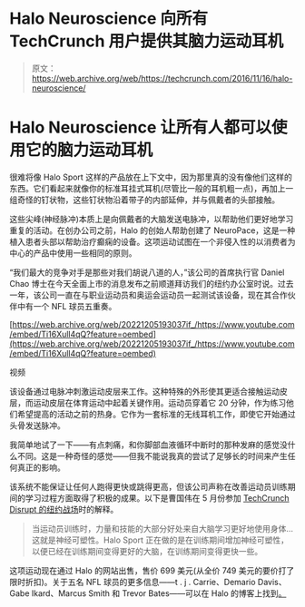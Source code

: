 # Halo Neuroscience 向所有 TechCrunch 用户提供其脑力运动耳机

> 原文：<https://web.archive.org/web/https://techcrunch.com/2016/11/16/halo-neuroscience/>

# Halo Neuroscience 让所有人都可以使用它的脑力运动耳机

很难将像 Halo Sport 这样的产品放在上下文中，因为那里真的没有像他们这样的东西。它们看起来就像你的标准耳挂式耳机(尽管比一般的耳机粗一点)，再加上一组奇怪的钉状物，这些钉状物沿着带子的内部延伸，并与佩戴者的头部接触。

这些尖峰(神经脉冲)本质上是向佩戴者的大脑发送电脉冲，以帮助他们更好地学习重复的活动。在创办公司之前，Halo 的创始人帮助创建了 NeuroPace，这是一种植入患者头部以帮助治疗癫痫的设备。这项运动试图在一个非侵入性的以消费者为中心的产品中使用一些相同的原则。

“我们最大的竞争对手是那些对我们胡说八道的人，”该公司的首席执行官 Daniel Chao 博士在今天全面上市的消息发布之前顺道拜访我们的纽约办公室时说。过去一年，该公司一直在与职业运动员和奥运会运动员一起测试该设备，现在其合作伙伴中有一个 NFL 球员五重奏。

[https://web.archive.org/web/20221205193037if_/https://www.youtube.com/embed/Ti16Xull4qQ?feature=oembed](https://web.archive.org/web/20221205193037if_/https://www.youtube.com/embed/Ti16Xull4qQ?feature=oembed)

视频

该设备通过电脉冲刺激运动皮层来工作。这种特殊的外形使其更适合接触运动皮层，而运动皮层在体育运动中起着关键作用。运动员穿着它 20 分钟，作为练习他们希望提高的活动之前的热身。它作为一套标准的无线耳机工作，即使它开始通过头骨发送脉冲。

我简单地试了一下——有点刺痛，和你脚部血液循环中断时的那种发麻的感觉没什么不同。这是一种奇怪的感觉——但我不能说我真的尝试了足够长的时间来产生任何真正的影响。

该系统不能保证让任何人跑得更快或跳得更高，但该公司声称在改善运动员训练期间的学习过程方面取得了积极的成果。以下是曹国伟在 5 月份参加 [TechCrunch Disrupt 的纽约战场](https://web.archive.org/web/20221205193037/https://beta.techcrunch.com/2016/05/09/halo-is-building-a-wearable-to-make-athletes-better-stronger-faster/)时的解释。

> 当运动员训练时，力量和技能的大部分好处来自大脑学习更好地使用身体…这就是神经可塑性。Halo Sport 正在做的是在训练期间增加神经可塑性，以便已经在训练期间变得更好的大脑，在训练期间变得更快一些。

这项运动现在通过 Halo 的网站出售，售价 699 美元(从全价 749 美元的要价打了限时折扣)。关于五名 NFL 球员的更多信息——t . j . Carrie、Demario Davis、Gabe Ikard、Marcus Smith 和 Trevor Bates——可以在 Halo 的博客上找到[。](https://web.archive.org/web/20221205193037/https://blog.haloneuro.com/halo-neuroscience-announces-public-availability-of-halo-sport-a05bc4011eda#.e8pxq5w7e)